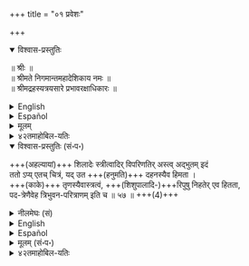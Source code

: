 +++
title = "०१ प्रवेशः"

+++
<details open><summary>विश्वास-प्रस्तुतिः</summary>

॥ श्रीः ॥  
॥ श्रीमते निगमान्तमहादेशिकाय नमः ॥  
॥ श्रीमद्रहस्यत्रयसारे प्रभावरक्षाधिकारः ॥
</details>


<details><summary>English</summary>

(26) THE CHAPTER ON THE VINDICATION OF (THE) POTENCY (OF PRAPATTI ). page389
</details>

<details><summary>Español</summary>

(26) El capítulo sobre la **reivindicación** de (la) potencia (de Prapatti) Página 389
</details>

<details><summary>मूलम्</summary>

॥ श्रीः ॥  
॥ श्रीमते निगमान्तमहादेशिकाय नमः ॥  
॥ श्रीमद्रहस्यत्रयसारे प्रभावरक्षाधिकारः ॥
</details>

<details><summary>४२तमाहोबिल-यतिः</summary>

॥ श्रीः ॥ श्रीसारबोधिन्यां प्रभावरक्षाधिकारः ॥  
</details>


<details open><summary>विश्वास-प्रस्तुतिः (सं॰प॰)</summary>

+++(अहल्यायां)+++ शिलादेः स्त्रीत्वादिर् विपरिणतिर् अस्त्व् अद्भुतम् इदं  
ततो ऽप्य् एतच् चित्रं, यद् उत +++(हनुमति)+++ दहनस्यैव हिमता ।  
+++(काके)+++ तृणस्यैवास्त्रत्वं, +++(शिशुपालादि-)+++रिपुषु निहतेर् एव हितता,  
पद-त्रेणैवेह त्रिभुवन-परित्राणम् इति च ॥ ५७ ॥ +++(4)+++
</details>

<details><summary>नीलमेघः (सं)</summary>

+++(अहल्यायां)+++ शिलादेः स्त्रीत्वादिर् विपरिणतिर् अस्त्व् अद्भुतम् इदं  
ततो ऽप्य् एतच् चित्रं, यद् उत +++(हनुमति)+++ दहनस्यैव हिमता ।  
+++(काके)+++ तृणस्यैवास्त्रत्वं, +++(शिशुपालादि-)+++रिपुषु निहतेर् एव हितता,  
पद-त्रेणैवेह त्रिभुवन-परित्राणम् इति च ॥ ५७ ॥ +++(4)+++
</details>

<details><summary>English</summary>

It is, of course, wonderful that stones and the like should become women and the like (Ahalya);  
(but) more wonderful is it that fire should become as cold as snow (as in the case of Hanuman)  
and that a blade of grass should become a missile (Kakasura);  
even more wonderful is the act of slaying when it becomes the means of redemption (as for Sisupala and others). So also it is most wonderful that the sandal (of Śrī Rāma) should protect the three worlds.

(Since the glory of Bhagavān is so wonderful,  
there is nothing surprising in prapatti to Him accomplishing wonderful things.)
</details>

<details><summary>Español</summary>

**Es**, por supuesto, maravilloso que las piedras y similares **se conviertan** en mujeres y similares (Ahalya);  
(pero) **es** más maravilloso que el fuego **se vuelva** tan frío como la nieve (como en el caso de Hanuman)  
y que una cuchilla de hierba **debería convertirse** en un misil (Kakasura);  
Aún más maravilloso **es** el acto de **matar** cuando **se convierte** en el medio de redención (en cuanto a Sisupala y otros).  
Así que también **es** maravilloso que la sandalia (de Śrī Rāma) **proteja** los tres mundos.

(Dado que la gloria de Bhagavān **es** tan maravillosa,  
**No hay** nada sorprendente en Prapatti para que **logre** cosas maravillosas).
</details>


<details><summary>मूलम् (सं॰प॰)</summary>

शिलादेः स्त्रीत्वादिर्विपरिणतिरस्त्वद्भुतमिदं  
ततोप्येतच्चित्रं यदुत दहनस्यैव हिमता ।  
तृणस्यैवास्त्रत्वं रिपुषु निहतेरेव हितता  
पदत्रेणैवेह त्रिभुवनपरित्राणमिति च ॥ ५७ ॥
</details>

<details><summary>४२तमाहोबिल-यतिः</summary>

कीऴधिकारत्तिल् उपायप्रभावत्तिऱ्कु जातिनाशकत्वादिगळिल्लादबडि व्यवस्थै सॆय्यप्पट्टदु। इव्वधिकारत्तिल् प्रपत्तिक्कु प्रारब्धनाशकत्वम् इल्लैयॆऩ्ऱु सॊल्लुम् पक्षत्तै निराकरित्तु उपायप्रभावत्तै रक्षणम्बण्णक्करुदि अधिकारार्थत्तै श्लोकत्ताले सग्रहिक्किऱार् शिलादेरिति । आदिपदत्ताले करिक्कु सङ्ग्रहम्। स्त्रीत्वादिः । इङ्गु आदिपदत्ताल् पुंस्त्वत्तिऱ्कु ग्रहणम्। विपरिणतिः - वेऱु अवस्थै, रामावतारत्तिल् रामपादधूळीस्पर्शत्ताले ऒरु शिलैक्कु अहल्यात्वरूपस्त्रीत्वपरिणाममुम्, अप्पडिये श्रीकृष्णावतारत्तिलुम् श्रीकृष्णभगवाऩुडैय स्पर्शत्ताले उत्तरागर्भत्तिलिरुन्दु विऴुन्द ऒरु करिक्कु पुरुषत्वरूपपरिणाममुण्डायिऱ्ऱिऱे। अश्वत्थामाविऩ् अस्त्रत्तिऩाले दहिक्कप्पट्टु उत्तरागर्भम् ऒरु करियाग विऴ अदै श्रीक्रुष्णऩ् तिरुवडिगळाल् स्पर्शिक्क अन्द करि परीक्षित् ऎऩ्ऩुम् राजकुमारऩाग विपरिणमित्तदॆऩ्बदु भारतकथाप्रसिद्धम्। इदं – विपरिणतिरूपवस्तुवाऩदु, अद्भुतमस्तु – भगवत्प्रभावत्ताले उण्डाय् लोकातीतमायिरुक्कैयाले अत्याश्चर्यमाग इरुक्कट्टुम्, ततोपि – अदैक्काट्टिलुम्, एतत् - वक्ष्यमाणमाऩदु, चित्रं – महादाश्चर्यम्। अदॆदॆऩ्ऩिल्; दहनस्यैव सतः – हिरण्यादिविषये दहनस्यैव सतः, दाहकमागवे इरुक्किऱ अग्निक्कु, हिमतेति यत् – प्रह्लादविषयत्तिल् शैत्यमॆऩ्बदु यादॊऩ्ऱुण्डो अदु, 

> ‘‘तातैष वह्निः पवनेरितोऽपि  
न मां दहत्य् अत्र समन्ततोऽपि ।  
पश्यामि पद्मास्तरणास्तृतानि  
शीतानि सर्वाणि दिशोमुखानि ॥’’ 

ऎऩ्ऱाऩिऱे प्रह्लादऩ्।  
मुऩ्बु सॊऩ्ऩ स्त्रीत्वादिविपरिणामम् शिलात्वकरीषत्वप्रहाणत्ताले वन्ददिऱे। इङ्गु ऒरुवऩ् विषयत्तिल् दहनत्वमिरुक्कच्चॆय्देये मऱ्ऱॊरुवऩ् विषयत्तिल् हिमत्वमुम् एककालत्तिल् इरुक्कैयाल् पूर्वोक्तत्तैक्काट्टिलुमिदु अत्यद्भुतमॆऩ्ऱु करुत्तु।

इप्पडिये मेलुम् कण्डु कॊळ्वदु। तृणस्यैवास्त्रत्वमिति । कागविषयत्तिल् पोडप्पट्ट तृणमे ब्रह्मास्त्रत्वत्तै यडैन्ददिऱे। 

> ‘‘स दर्भं सस्तराद् गृह्य  
ब्राह्मेणास्त्रेण योजयत्’’ 

ऎऩ्ऱदिऱे रामायणम्। रिपुषु – शत्रुक्कळ् विषयत्तिल्, निहतेरेव – हननत्तिऱ्के, हितता – पुरुषार्थसाधनत्वम्, अदावदु:- जय विजयर् कळाऩ द्वारपालकर्गळ् विप्रशापत्ताले मूऩ्ऱु तलैमुऱै हिरण्यकशिपु प्रभृतिकळागप् पिऱन्दु मूऩ्ऱु तलैमुऱैयिलुम् भगवत्कर्तकहननत्तालेये परिशुद्धर्गळाय् तङ्गळ् पदङ्गळागिऱ पुरुषार्थत्तैप्पॆऱ्ऱार्गळिऱे। आगैयाल् भगवत्कर्तकहननमे हिदमा यिऱ्ऱॆऩ्ऱु करुत्तु।

इदै 

> ‘‘सत्सङ्गजानि निधनान्य् अपि तारयन्ति’’ 

ऎऩ्ऱु महाकवियुम् सॊऩ्ऩाऩिऱे। पदत्रेणैव - तिरुवयोत्तियिल् अभिषिक्तमाऩ तम्मुडैय पादुकायुगळत्तालेये, त्रिभुवनपरित्राणमिति च - मूऩ्ऱु लोगङ्गळुडैय रक्षणमॆऩ्बदु यादॊऩ्ऱुण्डो इदुवुम्, ततोपि चित्रं – पादुकात्वावस्थाप्रहाणमिऩ्ऱिक्के भुवनरक्षणमति-चित्रमॆऩ्ऱबडि। इप्पडि भगवत्प्रभावत्ताले अतिविचित्रमाऩ कार्यङ्गळ् नडन्दबडियाल् भगवद्विषयप्रपत्तिक्कु भगवत्सम्बन्धत्ताले प्रारब्धनाशकत्वादिगळ् कैमुतिकन्यायसिद्धङ्गळॆऩ्ऱु करुत्तु।
</details>

